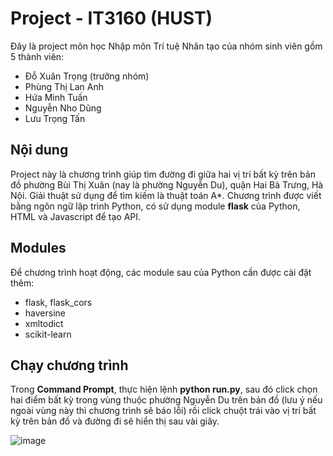 # Project - IT3160 (HUST)
Đây là project môn học Nhập môn Trí tuệ Nhân tạo của nhóm sinh viên gồm 5 thành viên:
- Đỗ Xuân Trọng (trưởng nhóm)
- Phùng Thị Lan Anh
- Hứa Minh Tuấn
- Nguyễn Nho Dũng
- Lưu Trọng Tấn
## Nội dung
Project này là chương trình giúp tìm đường đi giữa hai vị trí bất kỳ trên bản đồ phường Bùi Thị Xuân (nay là phường Nguyễn Du), quận Hai Bà Trưng, Hà Nội. Giải thuật sử dụng để tìm kiếm là thuật toán A*. Chương trình được viết bằng ngôn ngữ lập trình Python, có sử dụng module **flask** của Python, HTML và Javascript để tạo API.
## Modules
Để chương trình hoạt động, các module sau của Python cần được cài đặt thêm:
* flask, flask_cors
* haversine
* xmltodict
* scikit-learn
## Chạy chương trình

Trong **Command Prompt**, thực hiện lệnh **python run.py**, sau đó click chọn hai điểm bất kỳ trong vùng thuộc phường Nguyễn Du trên bản đồ (lưu ý nếu ngoài vùng này thì chương trình sẽ báo lỗi) rồi click chuột trái vào vị trí bất kỳ trên bản đồ và đường đi sẽ hiển thị sau vài giây.

![image](https://github.com/user-attachments/assets/db2e8d43-f197-4444-a547-8ab1f24ab8f3)
